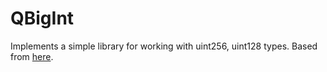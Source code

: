 # QBigInt 

Implements a simple library for working with uint256, uint128 types.
Based from [here](https://github.com/bitcoin/bitcoin/blob/master/src/arith_uint256.h).
